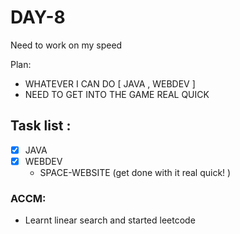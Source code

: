 # DAY-8
Need to work on my speed
<br>

Plan: 
 - WHATEVER I CAN DO [ JAVA , WEBDEV ]
 - NEED TO GET INTO THE GAME REAL QUICK

## Task list :
- [x] JAVA 
- [x] WEBDEV 
  - SPACE-WEBSITE (get done with it real quick! )

### ACCM: 
- Learnt linear search and started leetcode